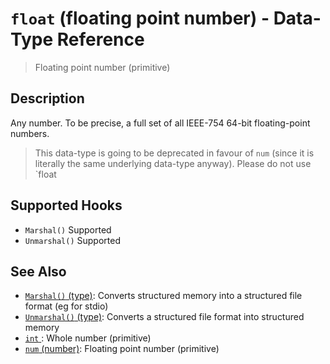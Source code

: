 # `float` (floating point number) - Data-Type Reference

> Floating point number (primitive)

## Description

Any number. To be precise, a full set of all IEEE-754 64-bit floating-point
numbers.

> This data-type is going to be deprecated in favour of `num` (since it is
> literally the same underlying data-type anyway). Please do not use `float

## Supported Hooks

* `Marshal()`
    Supported
* `Unmarshal()`
    Supported

## See Also

* [`Marshal()` (type)](../apis/Marshal.md):
  Converts structured memory into a structured file format (eg for stdio)
* [`Unmarshal()` (type)](../apis/Unmarshal.md):
  Converts a structured file format into structured memory
* [`int` ](../types/int.md):
  Whole number (primitive)
* [`num` (number)](../types/num.md):
  Floating point number (primitive)